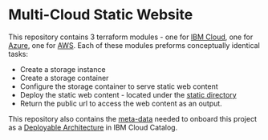 <!-- Remove the content in this previous H2 heading -->

# Multi-Cloud Static Website

This repository contains 3 terraform modules - one for [IBM Cloud](./ibm/), one for [Azure](./azure/), one for [AWS](./aws/). Each of these modules preforms conceptually identical tasks:
- Create a storage instance
- Create a storage container
- Configure the storage container to serve static web content
- Deploy the static web content - located under the [static directory](./static/)
- Return the public url to access the web content as an output.

This repository also contains the [meta-data](./ibm_catalog.json) needed to onboard this project as a [Deployable Architecture](https://cloud.ibm.com/docs/secure-enterprise?topic=secure-enterprise-config-project) in IBM Cloud Catalog.
